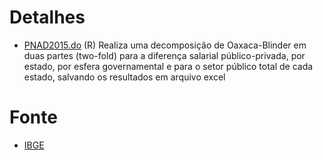 # Detalhes

- [PNAD2015.do](https://github.com/gnemer/codigos/blob/master/Oaxaca-Blinder/PNAD2015.do) (R) Realiza uma decomposição de Oaxaca-Blinder em duas partes (two-fold) para a diferença salarial público-privada, por estado, por esfera governamental e para o setor público total de cada estado, salvando os resultados em arquivo excel
 
 # Fonte
 - [IBGE](http://www.ibge.gov.br/home/estatistica/populacao/trabalhoerendimento/pnad2015/microdados.shtm)
